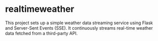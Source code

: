 # realtimeweather
This project sets up a simple weather data streaming service using Flask and Server-Sent Events (SSE). It continuously streams real-time weather data fetched from a third-party API.
